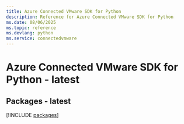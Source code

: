 ```yaml
---
title: Azure Connected VMware SDK for Python
description: Reference for Azure Connected VMware SDK for Python
ms.date: 08/06/2025
ms.topic: reference
ms.devlang: python
ms.service: connectedvmware
---
```

# Azure Connected VMware SDK for Python - latest
## Packages - latest
[!INCLUDE [packages](connected-vmware-index.md)]